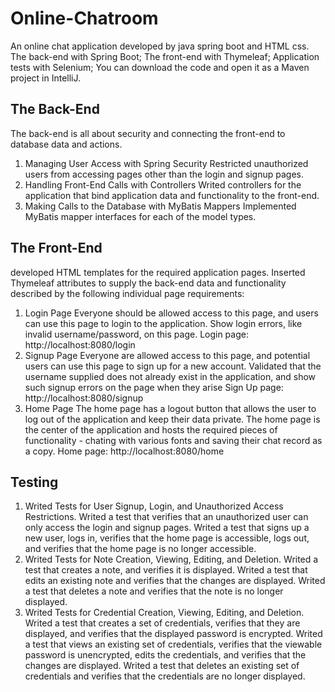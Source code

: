 # Online-Chatroom
An online chat application developed by java spring boot and HTML css.
The back-end with Spring Boot;
The front-end with Thymeleaf;
Application tests with Selenium;
You can download the code and open it as a Maven project in IntelliJ.

## The Back-End
The back-end is all about security and connecting the front-end to database data and actions.
1. Managing User Access with Spring Security
Restricted unauthorized users from accessing pages other than the login and signup pages. 
2. Handling Front-End Calls with Controllers
Writed controllers for the application that bind application data and functionality to the front-end. 
3. Making Calls to the Database with MyBatis Mappers
Implemented MyBatis mapper interfaces for each of the model types. 
## The Front-End
developed HTML templates for the required application pages. Inserted Thymeleaf attributes to supply the back-end data and functionality described by the following individual page requirements:
1. Login Page
Everyone should be allowed access to this page, and users can use this page to login to the application.
Show login errors, like invalid username/password, on this page.
Login page: http://localhost:8080/login
2. Signup Page
Everyone are allowed access to this page, and potential users can use this page to sign up for a new account.
Validated that the username supplied does not already exist in the application, and show such signup errors on the page when they arise
Sign Up page: http://localhost:8080/signup
3. Home Page
The home page has a logout button that allows the user to log out of the application and keep their data private.
The home page is the center of the application and hosts the required pieces of functionality - chating with various fonts and saving their chat record as a copy.
Home page: http://localhost:8080/home

## Testing
1. Writed Tests for User Signup, Login, and Unauthorized Access Restrictions.
Writed a test that verifies that an unauthorized user can only access the login and signup pages.
Writed a test that signs up a new user, logs in, verifies that the home page is accessible, logs out, and verifies that the home page is no longer accessible.
2. Writed Tests for Note Creation, Viewing, Editing, and Deletion.
Writed a test that creates a note, and verifies it is displayed.
Writed a test that edits an existing note and verifies that the changes are displayed.
Writed a test that deletes a note and verifies that the note is no longer displayed.
3. Writed Tests for Credential Creation, Viewing, Editing, and Deletion.
Writed a test that creates a set of credentials, verifies that they are displayed, and verifies that the displayed password is encrypted.
Writed a test that views an existing set of credentials, verifies that the viewable password is unencrypted, edits the credentials, and verifies that the changes are displayed.
Writed a test that deletes an existing set of credentials and verifies that the credentials are no longer displayed.
